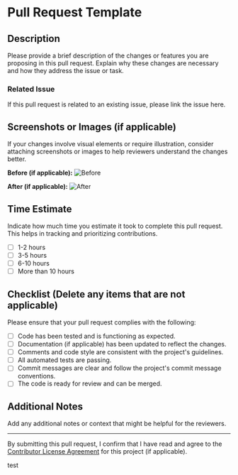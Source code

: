 # Pull Request Template

## Description
Please provide a brief description of the changes or features you are proposing in this pull request. Explain why these changes are necessary and how they address the issue or task.

### Related Issue
If this pull request is related to an existing issue, please link the issue here.

## Screenshots or Images (if applicable)
If your changes involve visual elements or require illustration, consider attaching screenshots or images to help reviewers understand the changes better.

**Before (if applicable):**
![Before](link_to_image)

**After (if applicable):**
![After](link_to_image)

## Time Estimate
Indicate how much time you estimate it took to complete this pull request. This helps in tracking and prioritizing contributions.

- [ ] 1-2 hours
- [ ] 3-5 hours
- [ ] 6-10 hours
- [ ] More than 10 hours

## Checklist (Delete any items that are not applicable)
Please ensure that your pull request complies with the following:

- [ ] Code has been tested and is functioning as expected.
- [ ] Documentation (if applicable) has been updated to reflect the changes.
- [ ] Comments and code style are consistent with the project's guidelines.
- [ ] All automated tests are passing.
- [ ] Commit messages are clear and follow the project's commit message conventions.
- [ ] The code is ready for review and can be merged.

## Additional Notes
Add any additional notes or context that might be helpful for the reviewers.

---

By submitting this pull request, I confirm that I have read and agree to the [Contributor License Agreement](link_to_license) for this project (if applicable).

test

